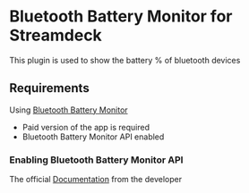 # Bluetooth Battery Monitor for Streamdeck

This plugin is used to show the battery % of bluetooth devices

## Requirements

Using [Bluetooth Battery Monitor](https://www.bluetoothgoodies.com/)

- Paid version of the app is required
- Bluetooth Battery Monitor API enabled

### Enabling Bluetooth Battery Monitor API

The official [Documentation](https://www.bluetoothgoodies.com/info/battery-monitor-api/) from the developer
